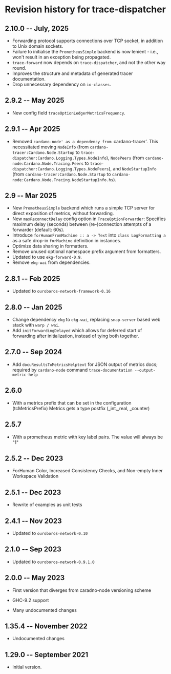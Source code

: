 # Revision history for trace-dispatcher

## 2.10.0 -- July, 2025
* Forwarding protocol supports connections over TCP socket, in addition to Unix domain sockets.
* Failure to initialise the `PrometheusSimple` backend is now lenient - i.e., won't result in an exception being propagated.
* `trace-forward` now depends on `trace-dispatcher`, and not the other way round.
* Improves the structure and metadata of generated tracer documentation.
* Drop unnecessary dependency on `io-classes`.

## 2.9.2 -- May 2025
* New config field `traceOptionLedgerMetricsFrequency`.

## 2.9.1 -- Apr 2025
* Removed `cardano-node' as a dependency from `cardano-tracer'. This necessitated moving `NodeInfo`
  (from `cardano-tracer:Cardano.Node.Startup` to `trace-dispatcher:Cardano.Logging.Types.NodeInfo`), `NodePeers`
  (from `cardano-node:Cardano.Node.Tracing.Peers` to `trace-dispatcher:Cardano.Logging.Types.NodePeers`), and
  `NodeStartupInfo` (from `cardano-tracer:Cardano.Node.Startup` to `cardano-node:Cardano.Node.Tracing.NodeStartupInfo.hs`).

## 2.9 -- Mar 2025

* New `PrometheusSimple` backend which runs a simple TCP server for direct exposition of metrics, without forwarding.
* New `maxReconnectDelay` config option in `TraceOptionForwarder`: Specifies maximum delay (seconds) between (re-)connection attempts of a forwarder (default: 60s).
* Introduce `forHumanFromMachine :: a -> Text` into `class LogFormatting a` as a safe drop-in `forMachine` definition in instances.
* Optimize data sharing in formatters.
* Remove unused optional namespace prefix argument from formatters.
* Updated to use `ekg-forward-0.9`.
* Remove `ekg-wai` from dependencies.

## 2.8.1 -- Feb 2025

* Updated to `ouroboros-network-framework-0.16`

## 2.8.0 -- Jan 2025

* Change dependency `ekg` to `ekg-wai`, replacing `snap-server` based web stack with `warp / wai`.
* Add `initForwardingDelayed` which allows for deferred start of forwarding after initialization, instead of tying both together.

## 2.7.0 -- Sep 2024

* Add `docuResultsToMetricsHelptext` for JSON output of metrics docs; required
  by `cardano-node` command `trace-documentation --output-metric-help`

## 2.6.0

* With a metrics prefix that can be set in the configuration (tcMetricsPrefix)
  Metrics gets a type postfix (_int,_real, _counter)

## 2.5.7

* With a prometheus metric with key label pairs. The value will always be "1"

## 2.5.2 -- Dec 2023

* ForHuman Color, Increased Consistency Checks, and Non-empty Inner Workspace Validation

## 2.5.1 -- Dec 2023

* Rewrite of examples as unit tests

## 2.4.1 -- Nov 2023

* Updated to `ouroboros-network-0.10`

## 2.1.0 -- Sep 2023

* Updated to `ouroboros-network-0.9.1.0`

## 2.0.0 -- May 2023

* First version that diverges from caradno-node versioning scheme

* GHC-9.2 support

* Many undocumented changes

## 1.35.4 -- November 2022

* Undocumented changes

## 1.29.0 -- September 2021

* Initial version.
